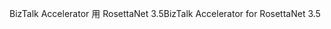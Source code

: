 <span data-ttu-id="9b582-101">BizTalk Accelerator 用 RosettaNet 3.5</span><span class="sxs-lookup"><span data-stu-id="9b582-101">BizTalk Accelerator for RosettaNet 3.5</span></span>
